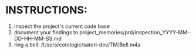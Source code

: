 # INSTRUCTIONS:


1. inspect the project's current code base 
2. document your findings to project_memories/prd/inspection_YYYY-MM-DD-HH-MM-SS.md
3. ring a bell: /Users/corelogic/satori-dev/TM/Bell.m4a
